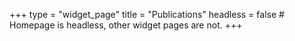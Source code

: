 +++
type = "widget_page"
title = "Publications"
headless = false  # Homepage is headless, other widget pages are not.
+++
